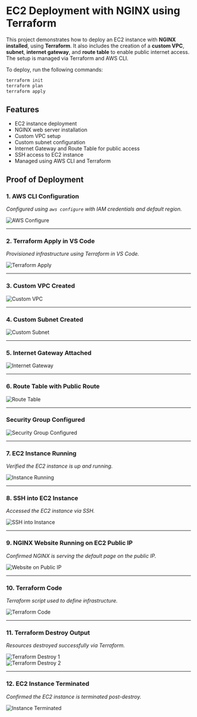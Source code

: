 # EC2 Deployment with NGINX using Terraform

This project demonstrates how to deploy an EC2 instance with **NGINX installed**, using **Terraform**. It also includes the creation of a **custom VPC**, **subnet**, **internet gateway**, and **route table** to enable public internet access. The setup is managed via Terraform and AWS CLI.

To deploy, run the following commands:

```bash
terraform init
terraform plan
terraform apply
```

## Features

- EC2 instance deployment
- NGINX web server installation
- Custom VPC setup
- Custom subnet configuration
- Internet Gateway and Route Table for public access
- SSH access to EC2 instance
- Managed using AWS CLI and Terraform

## Proof of Deployment

### 1. AWS CLI Configuration

_Configured using `aws configure` with IAM credentials and default region._

![AWS Configure](./screenshots/aws_configure.png)

---

### 2. Terraform Apply in VS Code

_Provisioned infrastructure using Terraform in VS Code._

![Terraform Apply](./screenshots/terraform_apply.png)

---

### 3. Custom VPC Created

![Custom VPC](./screenshots/vpc_created.png)

---

### 4. Custom Subnet Created

![Custom Subnet](./screenshots/subnet_created.png)

---

### 5. Internet Gateway Attached

![Internet Gateway](./screenshots/internet_gateway.png)

---

### 6. Route Table with Public Route

![Route Table](./screenshots/route_table.png)

---

### Security Group Configured

![Security Group Configured](./screenshots/security_groups.png)

---

### 7. EC2 Instance Running

_Verified the EC2 instance is up and running._

![Instance Running](./screenshots/instance_running.png)

---

### 8. SSH into EC2 Instance

_Accessed the EC2 instance via SSH._

![SSH into Instance](./screenshots/ssh_into_instance.png)

---

### 9. NGINX Website Running on EC2 Public IP

_Confirmed NGINX is serving the default page on the public IP._

![Website on Public IP](./screenshots/nginx_running.png)

---

### 10. Terraform Code

_Terraform script used to define infrastructure._

![Terraform Code](./screenshots/terraform_code.png)

---

### 11. Terraform Destroy Output

_Resources destroyed successfully via Terraform._

![Terraform Destroy 1](./screenshots/terraform_destroy_1.png)  
![Terraform Destroy 2](./screenshots/terraform_destroy_2.png)

---

### 12. EC2 Instance Terminated

_Confirmed the EC2 instance is terminated post-destroy._

![Instance Terminated](./screenshots/instance_terminated.png)
